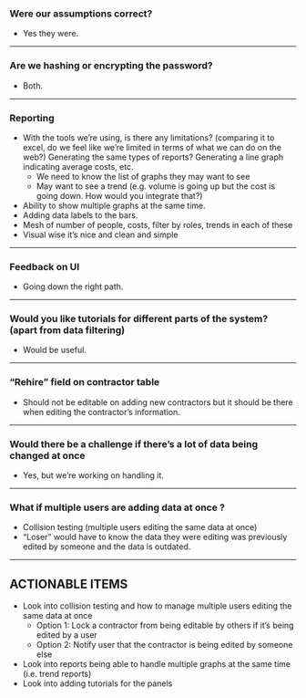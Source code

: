 ### Were our assumptions correct?
* Yes they were.
---
### Are we hashing or encrypting the password?
* Both.
---
### Reporting
* With the tools we’re using, is there any limitations? (comparing it to excel, do we feel like we’re limited in terms of what we can do on the web?) Generating the same types of reports? Generating a line graph indicating average costs, etc.
  * We need to know the list of graphs they may want to see
  * May want to see a trend (e.g. volume is going up but the cost is going down. How would you integrate that?)
* Ability to show multiple graphs at the same time.
* Adding data labels to the bars.
* Mesh of number of people, costs, filter by roles, trends in each of these
* Visual wise it’s nice and clean and simple
---
### Feedback on UI
* Going down the right path.
---
### Would you like tutorials for different parts of the system? (apart from data filtering)
* Would be useful.
---
### “Rehire” field on contractor table
* Should not be editable on adding new contractors but it should be there when editing the contractor’s information.
---
### Would there be a challenge if there’s a lot of data being changed at once
* Yes, but we’re working on handling it.
---
### What if multiple users are adding data at once ?
* Collision testing (multiple users editing the same data at once)
* “Loser” would have to know the data they were editing was previously edited by someone and the data is outdated.
---
## ACTIONABLE ITEMS
* Look into collision testing and how to manage multiple users editing the same data at once
  * Option 1: Lock a contractor from being editable by others if it’s being edited by a user
  * Option 2: Notify user that the contractor is being edited by someone else
* Look into reports being able to handle multiple graphs at the same time (i.e. trend reports)
* Look into adding tutorials for the panels
